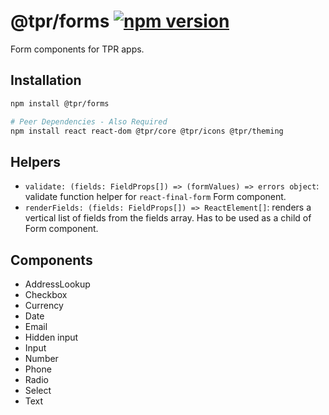 # @tpr/forms [![npm version](https://flat.badgen.net/npm/v/@tpr/forms)](https://www.npmjs.com/package/@tpr/forms)

Form components for TPR apps.

## Installation

```sh
npm install @tpr/forms

# Peer Dependencies - Also Required
npm install react react-dom @tpr/core @tpr/icons @tpr/theming
```

## Helpers

- `validate: (fields: FieldProps[]) => (formValues) => errors object`: validate function helper for `react-final-form` Form component.
- `renderFields: (fields: FieldProps[]) => ReactElement[]`: renders a vertical list of fields from the fields array. Has to be used as a child of Form component.

## Components

- AddressLookup
- Checkbox
- Currency
- Date
- Email
- Hidden input
- Input
- Number
- Phone
- Radio
- Select
- Text
